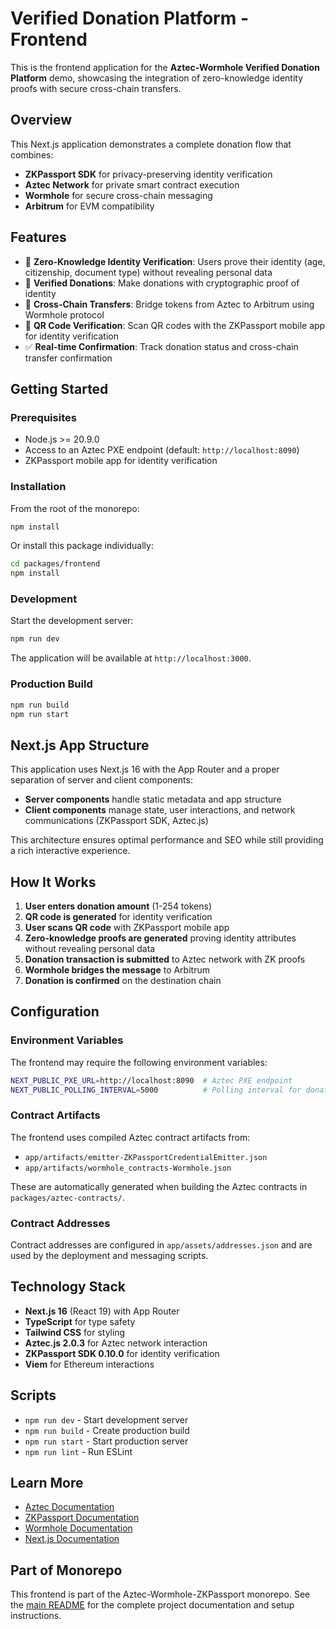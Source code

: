 # Verified Donation Platform - Frontend

This is the frontend application for the **Aztec-Wormhole Verified Donation Platform** demo, showcasing the integration of zero-knowledge identity proofs with secure cross-chain transfers.

## Overview

This Next.js application demonstrates a complete donation flow that combines:
- **ZKPassport SDK** for privacy-preserving identity verification
- **Aztec Network** for private smart contract execution
- **Wormhole** for secure cross-chain messaging
- **Arbitrum** for EVM compatibility

## Features

- 🔐 **Zero-Knowledge Identity Verification**: Users prove their identity (age, citizenship, document type) without revealing personal data
- 💝 **Verified Donations**: Make donations with cryptographic proof of identity
- 🌉 **Cross-Chain Transfers**: Bridge tokens from Aztec to Arbitrum using Wormhole protocol
- 📱 **QR Code Verification**: Scan QR codes with the ZKPassport mobile app for identity verification
- ✅ **Real-time Confirmation**: Track donation status and cross-chain transfer confirmation

## Getting Started

### Prerequisites

- Node.js >= 20.9.0
- Access to an Aztec PXE endpoint (default: `http://localhost:8090`)
- ZKPassport mobile app for identity verification

### Installation

From the root of the monorepo:

```bash
npm install
```

Or install this package individually:

```bash
cd packages/frontend
npm install
```

### Development

Start the development server:

```bash
npm run dev
```

The application will be available at `http://localhost:3000`.

### Production Build

```bash
npm run build
npm run start
```

## Next.js App Structure

This application uses Next.js 16 with the App Router and a proper separation of server and client components:

- **Server components** handle static metadata and app structure
- **Client components** manage state, user interactions, and network communications (ZKPassport SDK, Aztec.js)

This architecture ensures optimal performance and SEO while still providing a rich interactive experience.

## How It Works

1. **User enters donation amount** (1-254 tokens)
2. **QR code is generated** for identity verification
3. **User scans QR code** with ZKPassport mobile app
4. **Zero-knowledge proofs are generated** proving identity attributes without revealing personal data
5. **Donation transaction is submitted** to Aztec network with ZK proofs
6. **Wormhole bridges the message** to Arbitrum
7. **Donation is confirmed** on the destination chain

## Configuration

### Environment Variables

The frontend may require the following environment variables:

```bash
NEXT_PUBLIC_PXE_URL=http://localhost:8090  # Aztec PXE endpoint
NEXT_PUBLIC_POLLING_INTERVAL=5000          # Polling interval for donation confirmation (ms)
```

### Contract Artifacts

The frontend uses compiled Aztec contract artifacts from:
- `app/artifacts/emitter-ZKPassportCredentialEmitter.json`
- `app/artifacts/wormhole_contracts-Wormhole.json`

These are automatically generated when building the Aztec contracts in `packages/aztec-contracts/`.

### Contract Addresses

Contract addresses are configured in `app/assets/addresses.json` and are used by the deployment and messaging scripts.

## Technology Stack

- **Next.js 16** (React 19) with App Router
- **TypeScript** for type safety
- **Tailwind CSS** for styling
- **Aztec.js 2.0.3** for Aztec network interaction
- **ZKPassport SDK 0.10.0** for identity verification
- **Viem** for Ethereum interactions

## Scripts

- `npm run dev` - Start development server
- `npm run build` - Create production build
- `npm run start` - Start production server
- `npm run lint` - Run ESLint

## Learn More

- [Aztec Documentation](https://docs.aztec.network/)
- [ZKPassport Documentation](https://zkpassport.id/)
- [Wormhole Documentation](https://docs.wormhole.com/)
- [Next.js Documentation](https://nextjs.org/docs)

## Part of Monorepo

This frontend is part of the Aztec-Wormhole-ZKPassport monorepo. See the [main README](../../README.md) for the complete project documentation and setup instructions.
